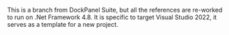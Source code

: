 This is a branch from DockPanel Suite, but all the references are re-worked to run on .Net Framework 4.8. It is specific to target Visual Studio 2022, it serves as a template for a new project.
